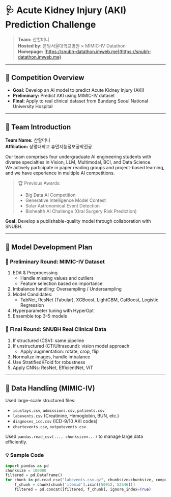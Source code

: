 # 🩺 Acute Kidney Injury (AKI) Prediction Challenge

> **Team:** 산할머니  
> **Hosted by:** 분당서울대학교병원 × MIMIC-IV Datathon  
> **Homepage:** [https://snubh-datathon.imweb.me](https://snubh-datathon.imweb.me)

---

## 📌 Competition Overview

- **Goal:** Develop an AI model to predict Acute Kidney Injury (AKI)
- **Preliminary:** Predict AKI using MIMIC-IV dataset
- **Final:** Apply to real clinical dataset from Bundang Seoul National University Hospital

---

## 👥 Team Introduction

**Team Name:** 산할머니  
**Affiliation:** 상명대학교 휴먼지능정보공학전공  

Our team comprises four undergraduate AI engineering students with diverse specialties in Vision, LLM, Multimodal, BCI, and Data Science.  
We actively participate in paper reading groups and project-based learning, and we have experience in multiple AI competitions.

> 🏆 Previous Awards:
> - Big Data AI Competition  
> - Generative Intelligence Model Contest  
> - Solar Astronomical Event Detection  
> - Biohealth AI Challenge (Oral Surgery Risk Prediction)

**Goal:** Develop a publishable-quality model through collaboration with SNUBH.

---

## 🧪 Model Development Plan

### 🔹 Preliminary Round: MIMIC-IV Dataset

1. EDA & Preprocessing
   - Handle missing values and outliers
   - Feature selection based on importance
2. Imbalance handling: Oversampling / Undersampling
3. Model Candidates:
   - TabNet, ResNet (Tabular), XGBoost, LightGBM, CatBoost, Logistic Regression
4. Hyperparameter tuning with HyperOpt
5. Ensemble top 3–5 models

### 🔸 Final Round: SNUBH Real Clinical Data

1. If structured (CSV): same pipeline
2. If unstructured (CT/Ultrasound): vision model approach
   - Apply augmentation: rotate, crop, flip
3. Normalize images, handle imbalance
4. Use StratifiedKFold for robustness
5. Apply CNNs: ResNet, EfficientNet, ViT

---

## 🧬 Data Handling (MIMIC-IV)

Used large-scale structured files:

- `icustays.csv`, `admissions.csv`, `patients.csv`
- `labevents.csv` (Creatinine, Hemoglobin, BUN, etc.)
- `diagnoses_icd.csv` (ICD-9/10 AKI codes)
- `chartevents.csv`, `outputevents.csv`

Used `pandas.read_csv(..., chunksize=...)` to manage large data efficiently.

### 💡 Sample Code

```python
import pandas as pd
chunksize = 100000
filtered = pd.DataFrame()
for chunk in pd.read_csv("labevents.csv.gz", chunksize=chunksize, compression='gzip'):
    f_chunk = chunk[chunk['itemid'].isin([50912, 52546])]
    filtered = pd.concat([filtered, f_chunk], ignore_index=True)

